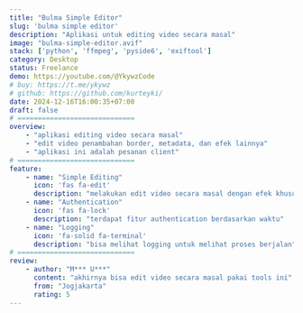 ```yaml
---
title: "Bulma Simple Editor"
slug: 'bulma simple editor'
description: "Aplikasi untuk editing video secara masal"
image: "bulma-simple-editor.avif"
stack: ['python', 'ffmpeg', 'pyside6', 'exiftool']
category: Desktop
status: Freelance
demo: https://youtube.com/@YkywzCode
# buy: https://t.me/ykywz
# github: https://github.com/kurteyki/
date: 2024-12-16T16:00:35+07:00
draft: false
# =============================
overview:
    - "aplikasi editing video secara masal"
    - "edit video penambahan border, metadata, dan efek lainnya"
    - "aplikasi ini adalah pesanan client"
# =============================
feature:
    - name: "Simple Editing"
      icon: 'fas fa-edit'
      description: "melakukan edit video secara masal dengan efek khusus"
    - name: "Authentication"
      icon: 'fas fa-lock'
      description: "terdapat fitur authentication berdasarkan waktu"
    - name: "Logging"
      icon: 'fa-solid fa-terminal'
      description: "bisa melihat logging untuk melihat proses berjalan"
# ============================= 
review:
    - author: "M*** U***"
      content: "akhirnya bisa edit video secara masal pakai tools ini"
      from: "Jogjakarta"
      rating: 5   
---
```

